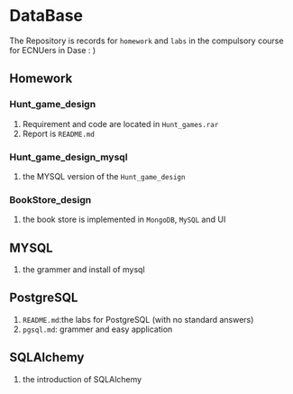 # DataBase 
The Repository is records for `homework` and `labs` in the compulsory course for ECNUers in Dase : )
## Homework 
### Hunt_game_design
1. Requirement and code are located in   `Hunt_games.rar`
2. Report is `README.md`
### Hunt_game_design_mysql
1. the MYSQL version of the `Hunt_game_design`
### BookStore_design
1. the book store is implemented in `MongoDB`, `MySQL` and UI
## MYSQL
1. the grammer and install of mysql
## PostgreSQL
1. `README.md`:the labs for PostgreSQL (with no standard answers)
2. `pgsql.md`: grammer and easy application
## SQLAlchemy
1. the introduction of SQLAlchemy
